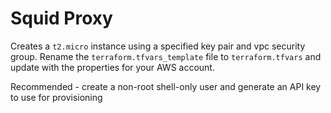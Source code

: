 # Squid Proxy

Creates a `t2.micro` instance using a specified key pair and vpc security group. Rename the `terraform.tfvars_template` file to `terraform.tfvars` and update with the properties for your AWS account.

Recommended - create a non-root shell-only user and generate an API key to use for provisioning